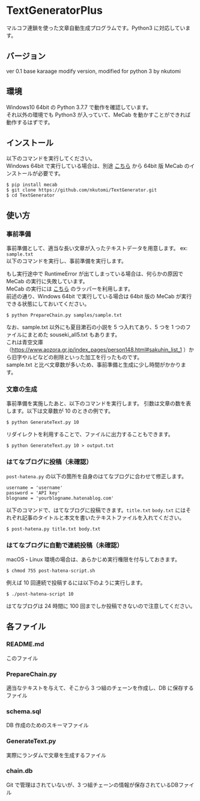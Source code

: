 
# TextGeneratorPlus

マルコフ連鎖を使った文章自動生成プログラムです。Python3 に対応しています。

## バージョン

ver 0.1 base karaage modify version, modified for python 3 by nkutomi

## 環境

Windows10 64bit の Python 3.7.7 で動作を確認しています。  
それ以外の環境でも Python3 が入っていて、MeCab を動かすことができれば動作するはずです。

## インストール

以下のコマンドを実行してください。  
Windows 64bit で実行している場合は、別途 [こちら](https://github.com/ikegami-yukino/mecab/releases) から 64bit 版 MeCab のインストールが必要です。

~~~~
$ pip install mecab
$ git clone https://github.com/nkutomi/TextGenerator.git
$ cd TextGenerator
~~~~

## 使い方

### 事前準備

事前準備として、適当な長い文章が入ったテキストデータを用意します。 ex: `sample.txt`  
以下のコマンドを実行し、事前準備を実行します。

もし実行途中で RuntimeError が出てしまっている場合は、何らかの原因で MeCab の実行に失敗しています。  
MeCab の実行には [こちら](https://qiita.com/yukinoi/items/990b6933d9f21ba0fb43) のラッパーを利用します。  
前述の通り、Windows 64bit で実行している場合は 64bit 版の MeCab が実行できる状態にしておいてください。

~~~~
$ python PrepareChain.py samples/sample.txt 
~~~~

なお、sample.txt 以外にも夏目漱石の小説を 5 つ入れてあり、5 つを 1 つのファイルにまとめた souseki_all5.txt もあります。  
これは青空文庫（https://www.aozora.gr.jp/index_pages/person148.html#sakuhin_list_1 ）から旧字やルビなどの削除といった加工を行ったものです。  
sample.txt と比べ文章数が多いため、事前準備と生成に少し時間がかかります。

### 文章の生成

事前準備を実施したあと、以下のコマンドを実行します。
引数は文章の数を表します。以下は文章数が 10 のときの例です。

~~~~
$ python GenerateText.py 10
~~~~

リダイレクトを利用することで、ファイルに出力することもできます。

~~~~
$ python GenerateText.py 10 > output.txt
~~~~

### はてなブログに投稿（未確認）

`post-hatena.py` の以下の箇所を自身のはてなブログに合わせて修正します。

~~~~
username = 'username'
password = 'API key'
blogname = 'yourblogname.hatenablog.com'
~~~~

以下のコマンドで、はてなブログに投稿できます。`title.txt` `body.txt` にはそれぞれ記事のタイトルと本文を書いたテキストファイルを入れてください。

~~~~
$ post-hatena.py title.txt body.txt
~~~~

### はてなブログに自動で連続投稿（未確認）

macOS・Linux 環境の場合は、あらかじめ実行権限を付与しておきます。

~~~~
$ chmod 755 post-hatena-script.sh
~~~~

例えば 10 回連続で投稿するには以下のように実行します。

~~~~
$ ./post-hatena-script 10
~~~~

はてなブログは 24 時間に 100 回までしか投稿できないので注意してください。


## 各ファイル

### README.md
このファイル

### PrepareChain.py
適当なテキストを与えて、そこから 3 つ組のチェーンを作成し、DB に保存するファイル

### schema.sql
DB 作成のためのスキーマファイル

### GenerateText.py
実際にランダムで文章を生成するファイル

### chain.db
Git で管理はされていないが、3 つ組チェーンの情報が保存されているDBファイル
